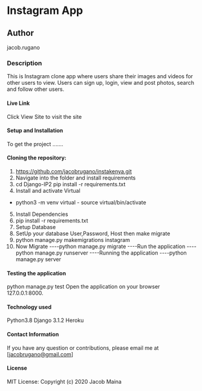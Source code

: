 # Instagram App
## Author
jacob.rugano

### Description
This is Instagram clone app where users share their images and videos for other users to view. Users can sign up, login, view and post photos, search and follow other users.

#### Live Link
Click View Site to visit the site

#### Setup and Installation
To get the project .......

#### Cloning the repository:
1) https://github.com/jacobrugano/instakenya.git 
2) Navigate into the folder and install requirements
3) cd Django-IP2 pip install -r requirements.txt 
4) Install and activate Virtual
- python3 -m venv virtual - source virtual/bin/activate  
5) Install Dependencies
6) pip install -r requirements.txt 
7) Setup Database
8) SetUp your database User,Password, Host then make migrate
9) python manage.py makemigrations instagram
10) Now Migrate
----python manage.py migrate 
----Run the application
----python manage.py runserver 
----Running the application
----python manage.py server 

#### Testing the application
python manage.py test 
Open the application on your browser 127.0.0.1:8000.

#### Technology used
Python3.8
Django 3.1.2
Heroku

#### Contact Information
If you have any question or contributions, please email me at [jacobrugano@gmail.com]

#### License
MIT License:
Copyright (c) 2020 Jacob Maina